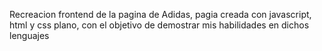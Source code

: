 Recreacion frontend de la pagina de Adidas, pagia creada con javascript, html y css plano, con el objetivo de demostrar mis habilidades en dichos lenguajes
